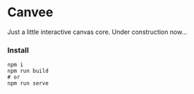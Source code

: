 # Canvee

Just a little interactive canvas core.
Under construction now...

### Install

```
npm i
npm run build
# or
npm run serve
```
